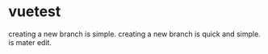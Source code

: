 # vuetest
creating a new branch is simple.
creating a new branch is quick and simple.
is mater edit.
